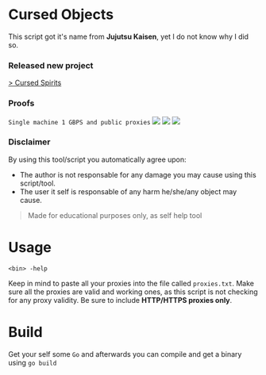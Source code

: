 # Cursed Objects
This script got it's name from **Jujutsu Kaisen**, yet I do not know why I did so. 

### Released new project
<a href="https://github.com/Pix4Devs/CursedSpirits">> Cursed Spirits</a>
### Proofs
``Single machine 1 GBPS and public proxies``
<img src="https://media.discordapp.net/attachments/935123716617146369/1141780704460550195/image.png?width=1032&height=669">
<img src="https://media.discordapp.net/attachments/956310840464773200/1141694033572401273/image.png?width=1090&height=669" >
<img src="https://media.discordapp.net/attachments/956310840464773200/1141714985077182545/image-42.png">

### Disclaimer
By using this tool/script you automatically agree upon:

* The author is not responsable for any damage you may cause using this script/tool. 
* The user it self is responsable of any harm he/she/any object may cause.

> Made for educational purposes only, as self help tool

# Usage
``<bin> -help``

Keep in mind to paste all your proxies into the file called `proxies.txt`. Make sure all the proxies are valid and working ones, as this script is not checking for any proxy validity. Be sure to include **HTTP/HTTPS proxies only**.

# Build
Get your self some `Go` and afterwards you can compile and get a binary using `go build`
